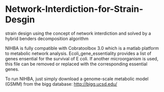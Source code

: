# Network-Interdiction-for-Strain-Desgin
strain design using the concept of network interdiction and solved by a hybrid benders decomposition algorithm

NIHBA is fully compatible with Cobratoolbox 3.0 which is a matlab platform to metabolic network analysis.
Ecoli_gene_essentiality provides a list of  genes  ensential for the survival of E coli. If another microorganism is used,
this file can be removed or replaced with the corresponding essential genes.

To run NIHBA, just simply download a genome-scale metabolic model (GSMM) from the bigg database: http://bigg.ucsd.edu/
